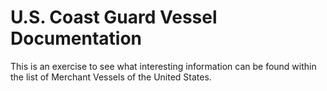 # U.S. Coast Guard Vessel Documentation

This is an exercise to see what interesting information can be found within the list of Merchant Vessels of the United States.
